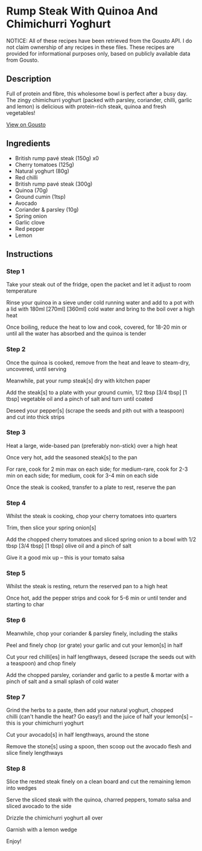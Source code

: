 # Rump Steak With Quinoa And Chimichurri Yoghurt

NOTICE: All of these recipes have been retrieved from the Gousto API. I do not claim ownership of any recipes in these files. These recipes are provided for informational purposes only, based on publicly available data from Gousto.

## Description

Full of protein and fibre, this wholesome bowl is perfect after a busy day. The zingy chimichurri yoghurt (packed with parsley, coriander, chilli, garlic and lemon) is delicious with protein-rich steak, quinoa and fresh vegetables! 

[View on Gousto](https://www.gousto.co.uk/recipes/cookbook/steak-quinoa-chimichurri-yoghurt)

## Ingredients

- British rump pavé steak (150g) x0
- Cherry tomatoes (125g)
- Natural yoghurt (80g)
- Red chilli
- British rump pavé steak (300g)
- Quinoa (70g)
- Ground cumin (1tsp)
- Avocado
- Coriander & parsley (10g)
- Spring onion
- Garlic clove
- Red pepper
- Lemon

## Instructions


### Step 1

Take your steak out of the fridge, open the packet and let it adjust to room temperature

Rinse your quinoa in a sieve under cold running water and add to a pot with a lid with 180ml<span class="text-danger"> <span class="text-purple">[270ml] </span>[360ml]</span> cold water and bring to the boil over a high heat

Once boiling, reduce the heat to low and cook, covered, for 18-20 min or until all the water has absorbed and the quinoa is tender


### Step 2

Once the quinoa is cooked, remove from the heat and leave to steam-dry, uncovered, until serving

Meanwhile, pat your rump steak[s] dry with kitchen paper

Add the steak[s] to a plate with your ground cumin, 1/2 tbsp <span class="text-purple">[3/4 tbsp]</span> <span class="text-danger">[1 tbsp]</span> vegetable oil and a pinch of salt and turn until coated

Deseed your pepper[s] (scrape the seeds and pith out with a teaspoon) and cut into thick strips


### Step 3

Heat a large, wide-based pan (preferably non-stick) over a high heat

Once very hot, add the seasoned steak[s] to the pan

For rare, cook for 2 min max on each side; for medium-rare, cook for 2-3 min on each side; for medium, cook for 3-4 min on each side

Once the steak is cooked, transfer to a plate to rest, reserve the pan


### Step 4

Whilst the steak is cooking, chop your cherry tomatoes into quarters

Trim, then slice your spring onion[s]

Add the chopped cherry tomatoes and sliced spring onion to a bowl with 1/2 tbsp <span class="text-purple">[3/4 tbsp] </span><span class="text-danger">[1 tbsp]</span> olive oil and a pinch of salt

Give it a good mix up – this is your tomato salsa


### Step 5

Whilst the steak is resting, return the reserved pan to a high heat

Once hot, add the pepper strips and cook for 5-6 min or until tender and starting to char


### Step 6

Meanwhile, chop your coriander & parsley finely, including the stalks

Peel and finely chop (or grate) your garlic and cut your lemon[s] in half

Cut your red chilli[es] in half lengthways, deseed (scrape the seeds out with a teaspoon) and chop finely

Add the chopped parsley, coriander and garlic to a pestle & mortar with a pinch of salt and a small splash of cold water


### Step 7

Grind the herbs to a paste, then add your natural yoghurt, chopped chilli (can't handle the heat? Go easy!) and the juice of half your lemon[s] – this is your chimichurri yoghurt

Cut your avocado[s] in half lengthways, around the stone

Remove the stone[s]<span class="text-danger"> </span>using a spoon, then scoop out the avocado flesh and slice finely lengthways

### Step 8

Slice the rested steak finely on a clean board and cut the remaining lemon into wedges

Serve the sliced steak with the quinoa, charred peppers, tomato salsa and sliced avocado to the side

Drizzle the chimichurri yoghurt all over

Garnish with a lemon wedge

Enjoy!

